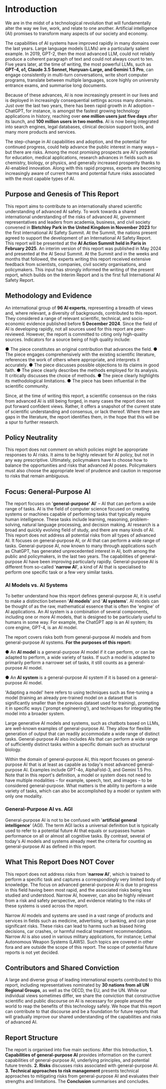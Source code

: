 # Introduction

We are in the midst of a technological revolution that will fundamentally alter the way we live, work, and relate to one another. Artificial intelligence (AI) promises to transform many aspects of our society and economy.

The capabilities of AI systems have improved rapidly in many domains over the last years. Large language models (LLMs) are a particularly salient example. In 2019, GPT-2, then the most advanced LLM, could not reliably produce a coherent paragraph of text and could not always count to ten. Five years later, at the time of writing, the most powerful LLMs, such as **GPT-4, o1, Claude 3.5 Sonnet, Hunyuan-Large, and Gemini 1.5 Pro**, can engage consistently in multi-turn conversations, write short computer programs, translate between multiple languages, score highly on university entrance exams, and summarise long documents.

Because of these advances, AI is now increasingly present in our lives and is deployed in increasingly consequential settings across many domains. Just over the last two years, there has been rapid growth in AI adoption – ChatGPT, for instance, is amongst the fastest growing technology applications in history, reaching over **one million users just five days** after its launch, and **100 million users in two months**. AI is now being integrated into search engines, legal databases, clinical decision support tools, and many more products and services.

The step-change in AI capabilities and adoption, and the potential for continued progress, could help advance the public interest in many ways – but there are risks. Among the most promising prospects are AI's potential for education, medical applications, research advances in fields such as chemistry, biology, or physics, and generally increased prosperity thanks to AI-enabled innovation. Along with this rapid progress, experts are becoming increasingly aware of current harms and potential future risks associated with the most capable types of AI.

## Purpose and Genesis of This Report

This report aims to contribute to an internationally shared scientific understanding of advanced AI safety. To work towards a shared international understanding of the risks of advanced AI, government representatives and leaders from academia, business, and civil society convened in **Bletchley Park in the United Kingdom in November 2023** for the first international AI Safety Summit. At the Summit, the nations present agreed to support the development of an International AI Safety Report. This report will be presented at the **AI Action Summit held in Paris in February 2025**. An interim version of this report was published in May 2024 and presented at the AI Seoul Summit. At the Summit and in the weeks and months that followed, the experts writing this report received extensive feedback from scientists, companies, civil society organisations, and policymakers. This input has strongly informed the writing of the present report, which builds on the Interim Report and is the first full International AI Safety Report.

## Methodology and Evidence

An international group of **96 AI experts**, representing a breadth of views and, where relevant, a diversity of backgrounds, contributed to this report. They considered a range of relevant scientific, technical, and socio-economic evidence published before **5 December 2024**. Since the field of AI is developing rapidly, not all sources used for this report are peer-reviewed. However, the report is committed to citing only high-quality sources. Indicators for a source being of high quality include:

● The piece constitutes an original contribution that advances the field.
● The piece engages comprehensively with the existing scientific literature, references the work of others where appropriate, and interprets it accurately.
● The piece discusses possible objections to its claims in good faith.
● The piece clearly describes the methods employed for its analysis. It critically discusses the choice of methods.
● The piece clearly highlights its methodological limitations.
● The piece has been influential in the scientific community.

Since, at the time of writing this report, a scientific consensus on the risks from advanced AI is still being forged, in many cases the report does not put forward confident views. Rather, it offers a snapshot of the current state of scientific understanding and consensus, or lack thereof. Where there are gaps in the literature, the report identifies them, in the hope that this will be a spur to further research.

## Policy Neutrality

This report does not comment on which policies might be appropriate responses to AI risks. It aims to be highly relevant for AI policy, but not in any way prescriptive. Ultimately, policymakers have to choose how to balance the opportunities and risks that advanced AI poses. Policymakers must also choose the appropriate level of prudence and caution in response to risks that remain ambiguous.

## Focus: General-Purpose AI

The report focuses on '**general-purpose' AI**' – AI that can perform a wide range of tasks. AI is the field of computer science focused on creating systems or machines capable of performing tasks that typically require human intelligence. These tasks include learning, reasoning, problem-solving, natural language processing, and decision making. AI research is a broad and quickly evolving field of study, and there are many kinds of AI. This report does not address all potential risks from all types of advanced AI. It focuses on general-purpose AI, or AI that can perform a wide range of tasks. General-purpose AI, now known to many through applications such as ChatGPT, has generated unprecedented interest in AI, both among the public and policymakers, in the last two years. The capabilities of general-purpose AI have been improving particularly rapidly. General-purpose AI is different from so-called '**narrow AI**', a kind of AI that is specialised to perform one specific task or a few very similar tasks.

### AI Models vs. AI Systems

To better understand how this report defines general-purpose AI, it is useful to make a distinction between '**AI models**' and '**AI systems**'. AI models can be thought of as the raw, mathematical essence that is often the 'engine' of AI applications. An AI system is a combination of several components, including one or more AI models, that is designed to be particularly useful to humans in some way. For example, the ChatGPT app is an AI system; its core engine, GPT-4, is an AI model.

The report covers risks both from general-purpose AI models and from general-purpose AI systems. **For the purposes of this report:**

● An **AI model** is a general-purpose AI model if it can perform, or can be adapted to perform, a wide variety of tasks. If such a model is adapted to primarily perform a narrower set of tasks, it still counts as a general-purpose AI model.

● An **AI system** is a general-purpose AI system if it is based on a general-purpose AI model.

'Adapting a model' here refers to using techniques such as fine-tuning a model (training an already pre-trained model on a dataset that is significantly smaller than the previous dataset used for training), prompting it in specific ways ('prompt engineering'), and techniques for integrating the model into a broader system.

Large generative AI models and systems, such as chatbots based on LLMs, are well-known examples of general-purpose AI. They allow for flexible generation of output that can readily accommodate a wide range of distinct tasks. General-purpose AI also includes AIs that can perform a wide range of sufficiently distinct tasks within a specific domain such as structural biology.

Within the domain of general-purpose AI, this report focuses on general-purpose AI that is at least as capable as today's most advanced general-purpose AI. Examples include GPT-4o, AlphaFold-3, and Gemini 1.5 Pro. Note that in this report's definition, a model or system does not need to have multiple modalities – for example, speech, text, and images – to be considered general-purpose. What matters is the ability to perform a wide variety of tasks, which can also be accomplished by a model or system with only one modality.

### General-Purpose AI vs. AGI

General-purpose AI is not to be confused with '**artificial general intelligence**' (AGI). The term AGI lacks a universal definition but is typically used to refer to a potential future AI that equals or surpasses human performance on all or almost all cognitive tasks. By contrast, several of today's AI models and systems already meet the criteria for counting as general-purpose AI as defined in this report.

## What This Report Does NOT Cover

This report does not address risks from '**narrow AI**', which is trained to perform a specific task and captures a correspondingly very limited body of knowledge. The focus on advanced general-purpose AI is due to progress in this field having been most rapid, and the associated risks being less studied and understood. Narrow AI, however, can also be highly relevant from a risk and safety perspective, and evidence relating to the risks of these systems is used across the report.

Narrow AI models and systems are used in a vast range of products and services in fields such as medicine, advertising, or banking, and can pose significant risks. These risks can lead to harms such as biased hiring decisions, car crashes, or harmful medical treatment recommendations. Narrow AI is also used in various military applications, for instance; Lethal Autonomous Weapon Systems (LAWS). Such topics are covered in other fora and are outside the scope of this report. The scope of potential future reports is not yet decided.

## Contributors and Shared Conviction

A large and diverse group of leading international experts contributed to this report, including representatives nominated by **30 nations from all UN Regional Groups**, as well as the OECD, the EU, and the UN. While our individual views sometimes differ, we share the conviction that constructive scientific and public discourse on AI is necessary for people around the world to reap the benefits of this technology safely. We hope that this report can contribute to that discourse and be a foundation for future reports that will gradually improve our shared understanding of the capabilities and risks of advanced AI.

## Report Structure

The report is organised into five main sections: After this Introduction, **1. Capabilities of general-purpose AI** provides information on the current capabilities of general-purpose AI, underlying principles, and potential future trends. **2. Risks** discusses risks associated with general-purpose AI. **3. Technical approaches to risk management** presents technical approaches to mitigating risks from general-purpose AI and evaluates their strengths and limitations. The **Conclusion** summarises and concludes.
